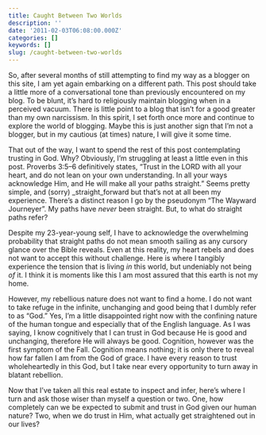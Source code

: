 ```yaml
---
title: Caught Between Two Worlds
description: ''
date: '2011-02-03T06:08:00.000Z'
categories: []
keywords: []
slug: /caught-between-two-worlds
---
```


So, after several months of still attempting to find my way as a blogger on this site, I am yet again embarking on a different path. This post should take a little more of a conversational tone than previously encountered on my blog. To be blunt, it’s hard to religiously maintain blogging when in a perceived vacuum. There is little point to a blog that isn’t for a good greater than my own narcissism. In this spirit, I set forth once more and continue to explore the world of blogging. Maybe this is just another sign that I’m not a blogger, but in my cautious (at times) nature, I will give it some time.

That out of the way, I want to spend the rest of this post contemplating trusting in God. Why? Obviously, I’m struggling at least a little even in this post. Proverbs 3:5–6 definitively states, “Trust in the LORD with all your heart, and do not lean on your own understanding. In all your ways acknowledge Him, and He will make all your paths straight.” Seems pretty simple, and (sorry) _straight_forward but that’s not at all been my experience. There’s a distinct reason I go by the pseudonym “The Wayward Journeyer”. My paths have _never_ been straight. But, to what do straight paths refer?

Despite my 23-year-young self, I have to acknowledge the overwhelming probability that straight paths do not mean smooth sailing as any cursory glance over the Bible reveals. Even at this reality, my heart rebels and does not want to accept this without challenge. Here is where I tangibly experience the tension that is living _in_ this world, but undeniably not being _of_ it. I think it is moments like this I am most assured that this earth is not my home.

However, my rebellious nature does not want to find a home. I do not want to take refuge in the infinite, unchanging and good being that I dumbly refer to as “God.” Yes, I’m a little disappointed right now with the confining nature of the human tongue and especially that of the English language. As I was saying, I know cognitively that I can trust in God because He is good and unchanging, therefore He will always be good. Cognition, however was the first symptom of the Fall. Cognition means nothing; it is only there to reveal how far fallen I am from the God of grace. I have every reason to trust wholeheartedly in this God, but I take near every opportunity to turn away in blatant rebellion.

Now that I’ve taken all this real estate to inspect and infer, here’s where I turn and ask those wiser than myself a question or two. One, how completely can we be expected to submit and trust in God given our human nature? Two, when we do trust in Him, what actually get straightened out in our lives?